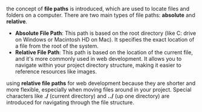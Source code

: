 the concept of **file paths** is introduced, which are used to locate files and folders on a computer. 
There are two main types of file paths: **absolute** and **relative**.

- **Absolute File Path**: This path is based on the root directory (like C: drive on Windows or Macintosh HD on Mac). 
It specifies the exact location of a file from the root of the system.
- **Relative File Path**: This path is based on the location of the current file, and it's more commonly used in web development. 
It allows you to navigate within your project directory structure, making it easier to reference resources like images.

using **relative file paths** for web development because they are shorter and more flexible, especially when moving files around in your project. 
Special characters like **./** (current directory) and **../** (up one directory) are introduced for navigating through the file structure.

